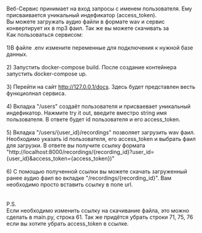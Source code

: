 <br>Веб-Сервис принимает на вход запросы с именем пользователя. Ему присваивается уникальный индефикатор (access_token).
<br>Вы можете загружать аудио файли в формате wav и сервис конвертирует их в mp3 фаил. Так же вы можете скачивать за 
<br>Как пользоваться сервисом:
<br>
<br>1)В файле .env измените переменные для подключения к нужной базе данных.
<br>
<br>2) Запустить docker-compose build. После создание контейнера запустить docker-compose up.
<br>
<br>3) Перейти на сайт http://127.0.0.1/docs. Здесь будет представлен весть функциолнал сервиса.
<br>
<br>4) Вкладка "/users" создаёт пользователя и присваевает уникальный индефикатор. Нажмите try it out, введите вместро string имя пользователя. В ответе будет id пользователя и его access_token.
<br>
<br>5) Вкладка "/users/{user_id}/recordings" позволяет загрузить wav фаил. Необходимо указать id пользователя, его access_token и выбрать фаил для загрузки. В ответе вы получите ссылку формата "http://localhost:8000/recordings/{recording_id}?user_id={user_id}&access_token={access_token})"
<br>
<br>6) С помощью полученной ссылки вы можете скачать загруженный ранее аудио фаил во вкладке "/recordings/{recording_id}". Вам необходимо просто вставить ссылку в поле url.
<br>
<br>
<br>P.S. 
<br>Если необходимо изменить ссылку на скачивание файла, это можно сделать в main.py, строка 61. Так же придётся убрать строки 71, 75, 76 если вы хотите убрать access_token в ссылке.
<br>
<br>
<br>
